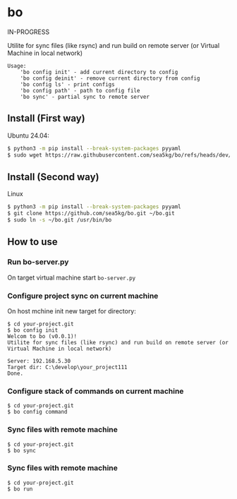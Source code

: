# bo

IN-PROGRESS

Utilite for sync files (like rsync) and run build on remote server (or Virtual Machine in local network)

```
Usage:
    'bo config init' - add current directory to config
    'bo config deinit' - remove current directory from config
    'bo config ls' - print configs
    'bo config path' - path to config file
    'bo sync' - partial sync to remote server
```


## Install (First way)

Ubuntu 24.04:
```sh
$ python3 -m pip install --break-system-packages pyyaml
$ sudo wget https://raw.githubusercontent.com/sea5kg/bo/refs/heads/dev/bo.py /usr/bin/bo && sudo chmod +x /usr/bin/bo
```

## Install (Second way)

Linux
```sh
$ python3 -m pip install --break-system-packages pyyaml
$ git clone https://github.com/sea5kg/bo.git ~/bo.git
$ sudo ln -s ~/bo.git /usr/bin/bo
```


## How to use

### Run bo-server.py

On target virtual machine start `bo-server.py`

### Configure project sync on current machine

On host mchine init new target for directory:
```
$ cd your-project.git
$ bo config init
Welcom to bo (v0.0.1)!
Utilite for sync files (like rsync) and run build on remote server (or Virtual Machine in local network)

Server: 192.168.5.30
Target dir: C:\develop\your_project111
Done.
```

### Configure  stack of commands on current machine

```
$ cd your-project.git
$ bo config command
```


### Sync files with remote machine

```
$ cd your-project.git
$ bo sync
```

### Sync files with remote machine

```
$ cd your-project.git
$ bo run
```
